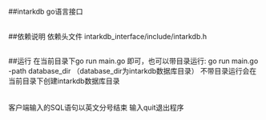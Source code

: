 #####
##intarkdb go语言接口
#####

##
##依赖说明
依赖头文件
intarkdb_interface/include/intarkdb.h

##
##运行
在当前目录下go run main.go  即可，也可以带目录运行: go run main.go -path database_dir （database_dir为intarkdb数据库目录）
不带目录运行会在当前目录下创建intarkdb数据库目录

######
客户端输入的SQL语句以英文分号结束
输入quit退出程序
######